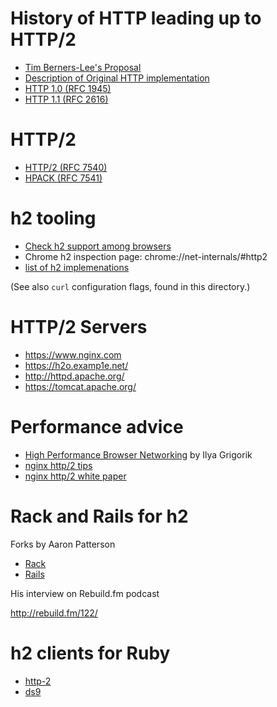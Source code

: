 # History of HTTP leading up to HTTP/2

* [Tim Berners-Lee's Proposal](https://www.w3.org/History/1989/proposal.html)
* [Description of Original HTTP implementation](https://www.w3.org/Protocols/HTTP/AsImplemented.html)
* [HTTP 1.0 (RFC 1945)](https://tools.ietf.org/html/rfc1945)
* [HTTP 1.1 (RFC 2616)](https://tools.ietf.org/html/rfc2616)

# HTTP/2

* [HTTP/2 (RFC 7540)](https://tools.ietf.org/html/rfc7540)
* [HPACK (RFC 7541)](https://tools.ietf.org/html/rfc7541)

# h2 tooling

* [Check h2 support among browsers](http://caniuse.com/#feat=http2)
* Chrome h2 inspection page: chrome://net-internals/#http2
* [list of h2 implemenations](https://github.com/http2/http2-spec/wiki/Implementations)

(See also `curl` configuration flags, found in this directory.)

# HTTP/2 Servers

* https://www.nginx.com
* https://h2o.examp1e.net/
* http://httpd.apache.org/
* https://tomcat.apache.org/

# Performance advice

* [High Performance Browser Networking](https://hpbn.co/) by Ilya
  Grigorik
* [nginx http/2 tips](https://www.nginx.com/blog/7-tips-for-faster-http2-performance/)
* [nginx http/2 white
  paper](https://cdn.wp.nginx.com/wp-content/uploads/2015/09/NGINX_HTTP2_White_Paper_v4.pdf?utm_source=7-tips-for-faster-http2-performance&utm_medium=blog&utm_campaign=Security)

# Rack and Rails for h2

Forks by Aaron Patterson

* [Rack](https://github.com/rack/rack/compare/master...tenderlove:rack2)
* [Rails](https://github.com/rails/rails/compare/master...tenderlove:rack2)

His interview on Rebuild.fm podcast

http://rebuild.fm/122/

# h2 clients for Ruby

* [http-2](https://github.com/igrigorik/http-2)
* [ds9](https://github.com/tenderlove/ds9)

